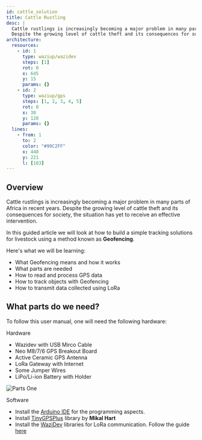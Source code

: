 ```yaml
---
id: cattle_solution
title: Cattle Rustling
desc: |
  Cattle rustlings is increasingly becoming a major problem in many parts of Africa in recent years.
  Despite the growing level of cattle theft and its consequences for society, the situation has yet to receive an effective intervention.
architecture:
  resources:
    - id: 1
      type: waziup/wazidev
      steps: [1]
      rot: 0
      x: 645
      y: 15
      params: {}
    - id: 2
      type: waziup/gps
      steps: [1, 2, 3, 4, 5]
      rot: 0
      x: 30
      y: 120
      params: {}
  lines:
    - from: 1
      to: 2
      color: "#99C2FF"
      x: 448
      y: 221
      l: [183]
---
```


Overview
-----
Cattle rustlings is increasingly becoming a major problem in many parts of Africa in recent years. Despite the growing level of cattle theft and its consequences for society, the situation has yet to receive an effective intervention.

In this guided article we will look at how to build a simple tracking solutions for livestock using a method known as **Geofencing**.

Here's what we will be learning:
- What Geofencing means and how it works
- What parts are needed
- How to read and process GPS data
- How to track objects with Geofencing
- How to transmit data collected using LoRa


What parts do we need?
----

To follow this user manual, one will need the following hardware:

Hardware
  - Wazidev with USB Mirco Cable
  - Neo M8/7/6 GPS Breakout Board
  - Active Ceramic GPS Antenna
  - LoRa Gateway with Internet
  - Some Jumper Wires
  - LiPo/Li-ion Battery with Holder
  
![Parts One](./media/parts_one.png)

Software
  - Install the [Arduino IDE](https://www.arduino.cc/en/Main/Software) for the programming aspects.
  - Install [TinyGPSPlus](https://github.com/mikalhart/TinyGPSPlus) library by **Mikal Hart**
  - Install the [WaziDev](https://github.com/Waziup/WaziDev/archive/master.zip) libraries for LoRa communication. Follow the guide [here](https://waziup.io/documentation/wazidev/user-manual/#install-the-wazidev-sketchbook)
